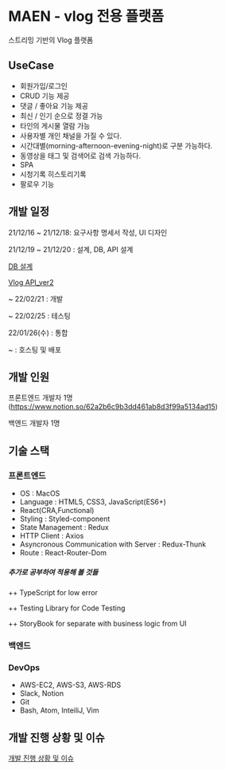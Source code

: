 # MAEN - vlog 전용 플랫폼

스트리밍 기반의 Vlog 플랫폼

## UseCase

- 회원가입/로그인
- CRUD 기능 제공
- 댓글 / 좋아요 기능 제공
- 최신 / 인기 순으로 정결 가능
- 타인의 게시물 열람 가능
- 사용자별 개인 채널을 가질 수 있다.
- 시간대별(morning-afternoon-evening-night)로 구분 가능하다.
- 동영상을 태그 및 검색어로 검색 가능하다.
- SPA
- 시청기록 히스토리기록
- 팔로우 기능

## 개발 일정

21/12/16 ~ 21/12/18: 요구사항 명세서 작성, UI 디자인

21/12/19 ~ 21/12/20 : 설계, DB, API 설계

[DB 설계](https://www.notion.so/DB-d9dcd8b25bed44c483df4a3ff9f12ca5)

[Vlog API_ver2](https://www.notion.so/7a9453583f094d7c9799d953b3374ca6)

~ 22/02/21 : 개발

~ 22/02/25 : 테스팅

22/01/26(수) : 통합

~ : 호스팅 및 배포

## 개발 인원

프론트엔드 개발자 1명(https://www.notion.so/62a2b6c9b3dd461ab8d3f99a5134ad15)

백엔드 개발자 1명

## 기술 스택

### 프론트엔드

- OS : MacOS
- Language : HTML5, CSS3, JavaScript(ES6+)
- React(CRA,Functional)
- Styling : Styled-component
- State Management : Redux
- HTTP Client : Axios
- Asyncronous Communication with Server : Redux-Thunk
- Route : React-Router-Dom

##### 추가로 공부하여 적용해 볼 것들

++ TypeScript for low error

++ Testing Library for Code Testing

++ StoryBook for separate with business logic from UI

### 백엔드

### DevOps

- AWS-EC2, AWS-S3, AWS-RDS
- Slack, Notion
- Git
- Bash, Atom, InteiliJ, Vim

## 개발 진행 상황 및 이슈

[개발 진행 상황 및 이슈](https://www.notion.so/596a5a6c535f4d7b87fa47b0458b55f9?v=5582c67d1d9b4f28a75fb3238b27b83d)
